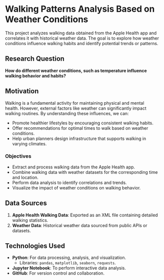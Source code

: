 # Walking Patterns Analysis Based on Weather Conditions  

This project analyzes walking data obtained from the Apple Health app and correlates it with historical weather data. The goal is to explore how weather conditions influence walking habits and identify potential trends or patterns.  

## Research Question  
**How do different weather conditions, such as temperature influence walking behavior and habits?**  

## Motivation  
Walking is a fundamental activity for maintaining physical and mental health. However, external factors like weather can significantly impact walking routines. By understanding these influences, we can:  
- Promote healthier lifestyles by encouraging consistent walking habits.  
- Offer recommendations for optimal times to walk based on weather conditions.  
- Help urban planners design infrastructure that supports walking in varying climates.  

### Objectives  
- Extract and process walking data from the Apple Health app.  
- Combine walking data with weather datasets for the corresponding time and location.  
- Perform data analysis to identify correlations and trends.  
- Visualize the impact of weather conditions on walking behavior.  

## Data Sources  
1. **Apple Health Walking Data**: Exported as an XML file containing detailed walking statistics.  
2. **Weather Data**: Historical weather data sourced from public APIs or datasets.  

## Technologies Used  
- **Python**: For data processing, analysis, and visualization.  
  - Libraries: `pandas`, `matplotlib`, `seaborn`, `requests`.  
- **Jupyter Notebook**: To perform interactive data analysis.  
- **GitHub**: For version control and collaboration.  


